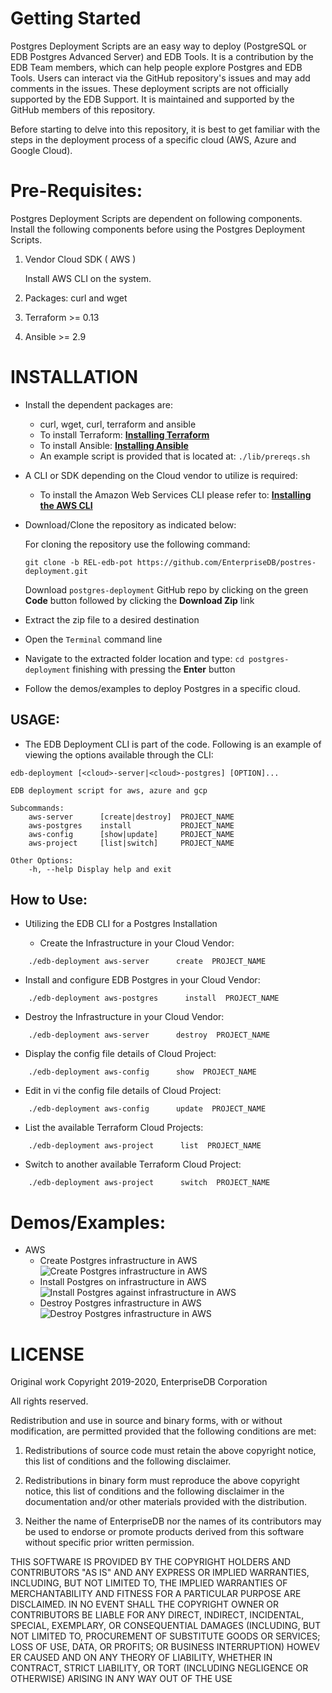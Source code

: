# Getting Started
Postgres Deployment Scripts are an easy way to deploy (PostgreSQL or EDB Postgres Advanced Server) and EDB Tools. It is a contribution by the EDB Team members, which can help people explore Postgres and EDB Tools. Users can interact via the GitHub repository's issues and may add comments in the issues. These deployment scripts are not officially supported by the EDB Support. It is maintained and supported by the GitHub members of this repository.

Before starting to delve into this repository, it is best to get familiar with the steps in the deployment process of a specific cloud (AWS, Azure and Google Cloud).


# Pre-Requisites:
Postgres Deployment Scripts are dependent on following components. Install the following components before using the Postgres Deployment Scripts.

1. Vendor Cloud SDK ( AWS )

   Install AWS CLI on the system.
   
2. Packages: curl and wget
3. Terraform >= 0.13
4. Ansible >= 2.9

# INSTALLATION

* Install the dependent packages are:
  * curl, wget, curl, terraform and ansible
  * To install Terraform: **[Installing Terraform](https://learn.hashicorp.com/tutorials/terraform/install-cli)**
  * To install Ansible: **[Installing Ansible](https://docs.ansible.com/ansible/latest/installation_guide/intro_installation.html)**
  * An example script is provided that is located at: ```./lib/prereqs.sh```

* A CLI or SDK depending on the Cloud vendor to utilize is required: 
  * To install the Amazon Web Services CLI please refer to: **[Installing the AWS CLI](https://docs.aws.amazon.com/cli/latest/userguide/cli-chap-install.html)**

* Download/Clone the repository as indicated below:
  
  For cloning the repository use the following command:
  
  ```git clone -b REL-edb-pot https://github.com/EnterpriseDB/postres-deployment.git```
  
  Download ```postgres-deployment``` GitHub repo by clicking on the green **Code** button followed by clicking the **Download Zip** link

* Extract the zip file to a desired destination
 
* Open the ```Terminal``` command line

* Navigate to the extracted folder location and type: ```cd postgres-deployment``` finishing with pressing the **Enter** button

* Follow the demos/examples to deploy Postgres in a specific cloud.


## USAGE:
* The EDB Deployment CLI is part of the code. Following is an example of viewing the options available through the CLI:

```
edb-deployment [<cloud>-server|<cloud>-postgres] [OPTION]...

EDB deployment script for aws, azure and gcp

Subcommands:
    aws-server      [create|destroy]  PROJECT_NAME
    aws-postgres    install           PROJECT_NAME
    aws-config      [show|update]     PROJECT_NAME
    aws-project     [list|switch]     PROJECT_NAME

Other Options:
    -h, --help Display help and exit
```

## How to Use:
  
* Utilizing the EDB CLI for a Postgres Installation

  * Create the Infrastructure in your Cloud Vendor:
```
    ./edb-deployment aws-server      create  PROJECT_NAME
```

  * Install and configure EDB Postgres  in your Cloud Vendor:
```
    ./edb-deployment aws-postgres      install  PROJECT_NAME
```

  * Destroy the Infrastructure in your Cloud Vendor:
```
    ./edb-deployment aws-server      destroy  PROJECT_NAME
```
  * Display the config file details of Cloud Project:
```
    ./edb-deployment aws-config      show  PROJECT_NAME
```
  * Edit in vi the config file details of Cloud Project:
```
    ./edb-deployment aws-config      update  PROJECT_NAME
```
  * List the available Terraform Cloud Projects:
```
    ./edb-deployment aws-project      list  PROJECT_NAME
```
  * Switch to another available Terraform Cloud Project:
```
    ./edb-deployment aws-project      switch  PROJECT_NAME
```

# Demos/Examples:
* AWS
  * Create Postgres infrastructure in AWS
    ![Create Postgres infrastructure in AWS](./demos/AWS_Create_test.gif)
  * Install Postgres on infrastructure in AWS
    ![Install Postgres against infrastructure in AWS](./demos/AWS_Postgres_Install.gif)
  * Destroy Postgres infrastructure in AWS
    ![Destroy Postgres infrastructure in AWS](./demos/AWS_Destroy_test.gif)

# LICENSE
Original work Copyright 2019-2020, EnterpriseDB Corporation

All rights reserved.

Redistribution and use in source and binary forms, with or without
modification, are permitted provided that the following conditions are 
met:

1. Redistributions of source code must retain the above copyright 
notice, this list of conditions and the following disclaimer.

2. Redistributions in binary form must reproduce the above copyright 
notice, this list of conditions and the following disclaimer in the 
documentation and/or other materials provided with the distribution.

3. Neither the name of EnterpriseDB nor the names of its contributors 
may be used to endorse or promote products derived from this software 
without specific prior written permission.

THIS SOFTWARE IS PROVIDED BY THE COPYRIGHT HOLDERS AND CONTRIBUTORS "AS 
IS" AND ANY EXPRESS OR IMPLIED WARRANTIES, INCLUDING, BUT NOT LIMITED 
TO, THE IMPLIED WARRANTIES OF MERCHANTABILITY AND FITNESS FOR A 
PARTICULAR PURPOSE ARE DISCLAIMED. IN NO EVENT SHALL THE COPYRIGHT OWNER OR CONTRIBUTORS BE LIABLE FOR ANY DIRECT, INDIRECT, INCIDENTAL, 
SPECIAL, EXEMPLARY, OR CONSEQUENTIAL DAMAGES (INCLUDING, BUT NOT 
LIMITED TO, PROCUREMENT OF SUBSTITUTE GOODS OR SERVICES; LOSS OF USE, 
DATA, OR PROFITS; OR BUSINESS INTERRUPTION) HOWEV
ER CAUSED AND ON ANY THEORY OF LIABILITY, WHETHER IN CONTRACT, STRICT LIABILITY, OR TORT 
(INCLUDING NEGLIGENCE OR OTHERWISE) ARISING IN ANY WAY OUT OF THE USE
